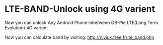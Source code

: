 # LTE-BAND-Unlock using 4G varient
Now you can unlock Any Android Phone inbetween GB-Pie LTE(Long Term Evolution) 4G varient

Now you can calculate band by visiting: http://niviuk.free.fr/lte_band.php
